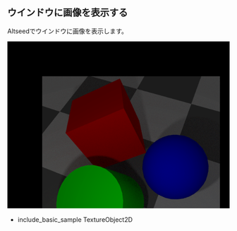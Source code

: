 ﻿
## ウインドウに画像を表示する

Altseedでウインドウに画像を表示します。

![サンプル](TextureObject2D.png)

* include_basic_sample TextureObject2D

